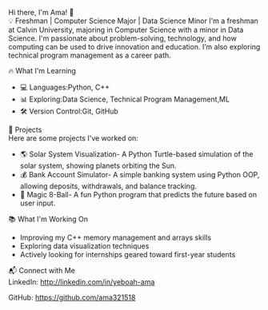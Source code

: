 Hi there, I'm Ama! 👋  
💡 Freshman | Computer Science Major | Data Science Minor 
I'm a freshman at Calvin University, majoring in Computer Science with a minor in Data Science. I'm passionate about problem-solving, technology, and how computing can be used to drive innovation and education. I’m also exploring technical program management as a career path.  


🔥 What I'm Learning  
- 💻 Languages:Python, C++  
- 📊 Exploring:Data Science, Technical Program Management,ML
- 🛠 Version Control:Git, GitHub  



🚀 Projects  
Here are some projects I've worked on:  
- 🌎 Solar System Visualization- A Python Turtle-based simulation of the solar system, showing planets orbiting the Sun.  
- 💰 Bank Account Simulator- A simple banking system using Python OOP, allowing deposits, withdrawals, and balance tracking.  
- 🎱 Magic 8-Ball- A fun Python program that predicts the future based on user input.  



📚 What I'm Working On  
- Improving my C++ memory management and arrays skills  
- Exploring data visualization techniques 
- Actively looking for internships geared toward first-year students  


📬 Connect with Me  
LinkedIn: http://linkedin.com/in/yeboah-ama

GitHub: https://github.com/ama321518
